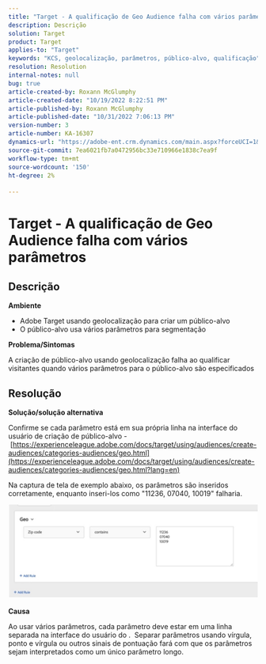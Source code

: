 ```yaml
---
title: "Target - A qualificação de Geo Audience falha com vários parâmetros"
description: Descrição
solution: Target
product: Target
applies-to: "Target"
keywords: "KCS, geolocalização, parâmetros, público-alvo, qualificação"
resolution: Resolution
internal-notes: null
bug: true
article-created-by: Roxann McGlumphy
article-created-date: "10/19/2022 8:22:51 PM"
article-published-by: Roxann McGlumphy
article-published-date: "10/31/2022 7:06:13 PM"
version-number: 3
article-number: KA-16307
dynamics-url: "https://adobe-ent.crm.dynamics.com/main.aspx?forceUCI=1&pagetype=entityrecord&etn=knowledgearticle&id=1c1274c8-eb4f-ed11-bba2-00224808679b"
source-git-commit: 7ea6021fb7a0472956bc33e710966e1838c7ea9f
workflow-type: tm+mt
source-wordcount: '150'
ht-degree: 2%

---
```


# Target - A qualificação de Geo Audience falha com vários parâmetros

## Descrição


<b>Ambiente</b>

- Adobe Target usando geolocalização para criar um público-alvo
- O público-alvo usa vários parâmetros para segmentação


<b>Problema/Sintomas</b>

A criação de público-alvo usando geolocalização falha ao qualificar visitantes quando vários parâmetros para o público-alvo são especificados




## Resolução


<b>Solução/solução alternativa</b>

Confirme se cada parâmetro está em sua própria linha na interface do usuário de criação de público-alvo - [https://experienceleague.adobe.com/docs/target/using/audiences/create-audiences/categories-audiences/geo.html](https://experienceleague.adobe.com/docs/target/using/audiences/create-audiences/categories-audiences/geo.html?lang=en)

Na captura de tela de exemplo abaixo, os parâmetros são inseridos corretamente, enquanto inseri-los como &quot;11236, 07040, 10019&quot; falharia.

![](assets/e6a271f9-4e59-ed11-9561-6045bd006e5a.png)

<b>Causa</b>

Ao usar vários parâmetros, cada parâmetro deve estar em uma linha separada na interface do usuário do .  Separar parâmetros usando vírgula, ponto e vírgula ou outros sinais de pontuação fará com que os parâmetros sejam interpretados como um único parâmetro longo.
